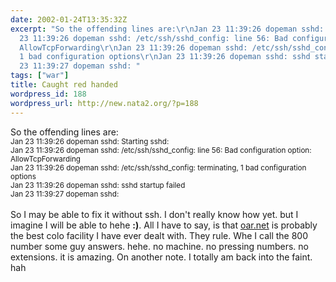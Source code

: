 ```yaml
---
date: 2002-01-24T13:35:32Z
excerpt: "So the offending lines are:\r\nJan 23 11:39:26 dopeman sshd: Starting sshd:\r\nJan
  23 11:39:26 dopeman sshd: /etc/ssh/sshd_config: line 56: Bad configuration option:
  AllowTcpForwarding\r\nJan 23 11:39:26 dopeman sshd: /etc/ssh/sshd_config: terminating,
  1 bad configuration options\r\nJan 23 11:39:26 dopeman sshd: sshd startup failed\r\nJan
  23 11:39:27 dopeman sshd: "
tags: ["war"]
title: Caught red handed
wordpress_id: 188
wordpress_url: http://new.nata2.org/?p=188
---
```


So the offending lines are:<br/>
<small>Jan 23 11:39:26 dopeman sshd: Starting sshd:<br/>
Jan 23 11:39:26 dopeman sshd: /etc/ssh/sshd_config: line 56: Bad configuration option: AllowTcpForwarding<br/>
Jan 23 11:39:26 dopeman sshd: /etc/ssh/sshd_config: terminating, 1 bad configuration options<br/>
Jan 23 11:39:26 dopeman sshd: sshd startup failed<br/>
Jan 23 11:39:27 dopeman sshd: <br/></small>
<br/>
So I may be able to fix it without ssh. I don't really know how yet. but I imagine I will be able to hehe <b>:)</b>. All I have to say, is that <a href="http://www.oar.net">oar.net</a> is probably the best colo facility I have ever dealt with. They rule. Whe I call the 800 number some guy answers. hehe. no machine. no pressing numbers. no extensions. it is amazing. On another note. I totally am back into the faint. hah
